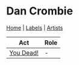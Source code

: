 # Dan Crombie

[Home](../index.md) | [Labels](../labels.md) | [Artists](../artists.md)

| Act | Role |
|---|---|
| [You Dead!](you-dead.md) | - |